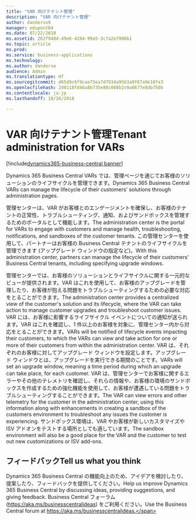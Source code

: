 ```yaml
---
title: "VAR 向けテナント管理"
description: "VAR 向けテナント管理"
author: danderso9
manager: edupont04
ms.date: 07/22/2018
ms.assetid: 262f948d-49e6-4284-99a5-3c7a2e7906b1
ms.topic: article
ms.prod: 
ms.service: business-applications
ms.technology: 
ms.author: danderso
audience: Admin
ms.translationtype: HT
ms.sourcegitcommit: d65d9c6f9cae75ea7d7934a95b3a9f67a9e10fe3
ms.openlocfilehash: 2d0118fd46a8b735e88c008b2c9a0677e8db750b
ms.contentlocale: ja-jp
ms.lasthandoff: 10/26/2018

---
```

# <a name="tenant-administration-for-vars"></a><span data-ttu-id="03a6d-103">VAR 向けテナント管理</span><span class="sxs-lookup"><span data-stu-id="03a6d-103">Tenant administration for VARs</span></span>

[!include[dynamics365-business-central banner](../includes/dynamics365-business-central.md)]



<span data-ttu-id="03a6d-104">Dynamics 365 Business Central VARs では、管理ページを通じてお客様のソリューションのライフサイクルを管理できます。</span><span class="sxs-lookup"><span data-stu-id="03a6d-104">Dynamics 365 Business Central VARs can manage the lifecycle of their customers’ solutions through administration pages.</span></span>  

<span data-ttu-id="03a6d-105">管理センターは、VAR がお客様とのエンゲージメントを確保し、お客様のテナントの正常性、トラブルシューティング、通知、およびサンドボックスを管理するためのポータルとして機能します。</span><span class="sxs-lookup"><span data-stu-id="03a6d-105">The administration center is the portal for VARs to engage with customers and manage health, troubleshooting, notifications, and sandboxes of the customer tenants.</span></span> <span data-ttu-id="03a6d-106">この管理センターを使用して、パートナーはお客様の Business Central テナントのライフサイクルを管理できます (アップグレード ウィンドウの指定など)。</span><span class="sxs-lookup"><span data-stu-id="03a6d-106">With this administration center, partners can manage the lifecycle of their customers' Business Central tenants, including specifying upgrade windows.</span></span>  

<span data-ttu-id="03a6d-107">管理センターでは、お客様のソリューションとライフサイクルに関する一元的なビューが提供されます。VAR はこれを使用して、お客様のアップグレードを管理したり、お客様が抱える問題をトラブルシューティングするための必要な対応をとることができます。</span><span class="sxs-lookup"><span data-stu-id="03a6d-107">The administration center provides a centralized view of the customer's solution and its lifecycle, where the VAR can take action to manage customer upgrades and troubleshoot customer issues.</span></span> <span data-ttu-id="03a6d-108">VAR には、お客様に影響するライフサイクル イベントについての通知が送られます。VAR はこれを確認し、1 件以上のお客様を対象に、管理センター内から対応をとることができます。</span><span class="sxs-lookup"><span data-stu-id="03a6d-108">VARs will be notified of lifecycle events impacting their customers, to which the VARs can view and take action for one or more of their customers from within the administration center.</span></span> <span data-ttu-id="03a6d-109">VAR は、それぞれのお客様に対してアップグレード ウィンドウを設定します。アップグレード ウィンドウとは、アップグレードを実行できる期間のことです。</span><span class="sxs-lookup"><span data-stu-id="03a6d-109">VARs will set an upgrade window, meaning a time period during which an upgrade can take place, for each customer.</span></span> <span data-ttu-id="03a6d-110">VAR は、管理センターでお客様に関するエラーやその他のテレメトリを確認し、それらの情報や、お客様の環境のサンドボックスを作成するための強化機能を使用して、お客様が遭遇している問題をトラブルシューティングすることができます。</span><span class="sxs-lookup"><span data-stu-id="03a6d-110">The VAR can view errors and other telemetry for the customer in the administration center, using this information along with enhancements in creating a sandbox of the customers environment to troubleshoot any issues the customer is experiencing.</span></span> <span data-ttu-id="03a6d-111">サンドボックス環境は、VAR やお客様が新しいカスタマイズや ISV アドオンをテストする場所としても適しています。</span><span class="sxs-lookup"><span data-stu-id="03a6d-111">The sandbox environment will also be a good place for the VAR and the customer to test out new customizations or ISV add-ons.</span></span>  

<!--
## Status
### Availability
Cloud
### Regional availability
No regional restrictions. Available in all Dynamics 365 Business Central supported markets.
-->

## <a name="tell-us-what-you-think"></a><span data-ttu-id="03a6d-112">フィードバック</span><span class="sxs-lookup"><span data-stu-id="03a6d-112">Tell us what you think</span></span>
<span data-ttu-id="03a6d-113">Dynamics 365 Business Central の機能向上のため、アイデアを検討したり、提案したり、フィードバックを提供してください。</span><span class="sxs-lookup"><span data-stu-id="03a6d-113">Help us improve Dynamics 365 Business Central by discussing ideas, providing suggestions, and giving feedback.</span></span> <span data-ttu-id="03a6d-114">Business Central フォーラム (https://aka.ms/businesscentralideas) をご利用ください。</span><span class="sxs-lookup"><span data-stu-id="03a6d-114">Use the Business Central forum at https://aka.ms/businesscentralideas.</span></span>

